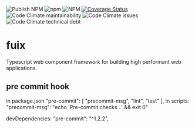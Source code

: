 ![Publish NPM](https://github.com/martinrossil/fuix/workflows/Publish%20NPM/badge.svg)
![npm](https://img.shields.io/npm/v/fuix)
![NPM](https://img.shields.io/npm/l/enta)
[![Coverage Status](https://coveralls.io/repos/github/martinrossil/fuix/badge.svg?branch=main)](https://coveralls.io/github/martinrossil/fuix?branch=main)
![Code Climate maintainability](https://img.shields.io/codeclimate/maintainability-percentage/martinrossil/fuix)
![Code Climate issues](https://img.shields.io/codeclimate/issues/martinrossil/fuix)
![Code Climate technical debt](https://img.shields.io/codeclimate/tech-debt/martinrossil/fuix)

# fuix
Typescript web component framework for building high performant web applications.

## pre commit hook
in package.json
"pre-commit": [ "precommit-msg", "lint", "test" ],
in scripts: "precommit-msg": "echo 'Pre-commit checks...' && exit 0"

devDependencies: "pre-commit": "^1.2.2",